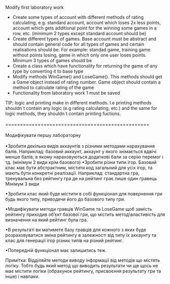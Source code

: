 Modify first laboratory work
<ul>
    <li>Create some types of account with different
methods of rating calculating, e.g. standard account, account 
which loses 2x less points, account which gets additional
point for the winning some games in a row, etc. 
(minimum 2 types except standard account should be)</li>
    <li>Create different types of games. Base account must be
abstract and should contain general code for all types of
games and certain realisations should be. For example: 
standad game, training game without points losing, game in 
which only one user loses points. Minimum 3 types of games
should be</li>
    <li>Create a class which have functionality for returning
the game of any type by converting it to base type</li>
    <li>Modify methods WinGame() and LoseGame(). This 
methods should get a Game object instead of rating number. 
Game object should contain a method to calculate rating of 
the game</li>
    <li>Functionality from laboratory work 1 must be saved</li>
</ul>
TIP: logic and printing make in different methods. I.e 
printing methods shouldn`t contain any logic (e.g rating 
calculating, etc.) and the same for logic methods, they 
shouldn`t contain printing fuctions.
<br><br>=================================================<br><br>
Модифікувати першу лабораторну <br><br>
•Зробити декілька видів аккаунтів з різними методами 
нарахування балів. Наприклад: базовий аккаунт, аккаунт у 
якого знімається вдвічі менше балів, в якому нараховуються 
додаткові бали за серію перемог і тд. (мінімум 2 види крім 
базового)
•Зробити різни типи ігор. Базовий клас має бути абстрактним, 
містити код загальний для усіх ігор, та мають бути конкретні 
реалізації. Наприклад:
стандартна гра,
тренувальна без рейтингу
гра де на рейтинг грає лише один гравець
Мінімум 3 види <br>

•Зробити клас який буде містити в собі функціонал
для повернення гри будь якого типу, приводячи його до
базового типу гри.

•Модифікувати методи гравців WinGame та LoseGame щоб
замість рейтингу приходив об’єкт базової гри, що містить
метод\властивість для визначення на який рейтинг була гра.

•В результаті ви матимете базу гравців для кожного з яких
буде розраховуватися зміна рейтингу в залежності від типу
їх аккаунту та клас для генерації ігор різних типів на різний
рейтинг.

•Попередній функціонал має залишитись теж.

Примітка: Відділяйте методи виводу інформації від методів
що містять логіку. Тобто будь який метод що виводить
результати чи ще щось не має містити логіки (обрахунок
рейтингу, присвоєння результату гри та інше) і навпаки.